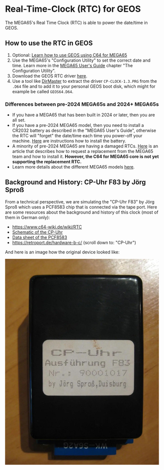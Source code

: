 Real-Time-Clock (RTC) for GEOS
==============================

The MEGA65's Real Time Clock (RTC) is able to power the date/time in GEOS.


How to use the RTC in GEOS
--------------------------

1. Optional: [Learn how to use GEOS using C64 for MEGA65](https://github.com/MJoergen/C64MEGA65/blob/develop/FAQ.md#16-how-can-i-work-with-geos)
1. Use the MEGA65's "Configuration Utility" to set the correct date and time. Learn more in the
   [MEGA65 User's Guide](https://files.mega65.org?id=a5081244-a976-4a21-9153-27cca13fd613)
   chapter "The Configuration Utility".
2. Download the GEOS RTC driver [here](https://github.com/MJoergen/C64MEGA65/raw/master/doc/assets/CP-ClockF83_1.3.D64).
3. Use a tool like [DirMaster](https://style64.org/dirmaster) to extract the driver `CP-CLOCK-1.3.PRG` from the `.D64` file
   and to add it to your personal GEOS boot disk, which might for example be called `GEOS64.D64`.

### Differences between pre-2024 MEGA65s and 2024+ MEGA65s

* If you have a MEGA65 that has been built in 2024 or later, then you are all set.
* If you have a pre-2024 MEGA65 model, then you need to install a CR2032 battery as described in the "MEGA65 User's Guide",
  otherwise the RTC will "forget" the date/time each time you power-off your machine.
  [Here](https://files.mega65.org?ar=14d5ca1e-bc16-45d4-83f5-41b0a0545e0d)
  are instructions how to install the battery.
* A minority of pre-2024 MEGA65 are having a damaged RTCs.
  [Here](https://files.mega65.org?ar=fe2527da-52a7-4a7b-90c1-2388a4a9a981)
  is an article that describes how to request a replacement from the MEGA65 team and how to install it.
  **However, the C64 for MEGA65 core is not yet supporting the replacement RTC.**
* Learn more details about the different MEGA65 models [here](models.md).

Background and History: CP-Uhr F83 by Jörg Sproß
------------------------------------------------

From a technical perspective, we are simulating the "CP-Uhr F83" by Jörg Sproß which uses a PCF8583 chip
that is connected via the tape port. Here are some resources about the background and history of this
clock (most of them in German only):

* https://www.c64-wiki.de/wiki/RTC
* [Schematic of the CP-Uhr](http://www.zimmers.net/anonftp/pub/cbm/documents/projects/other/rtc.gif)
* [Data sheet of the PCF8583](https://www.nxp.com/docs/en/data-sheet/PCF8583.pdf)
* https://retroport.de/hardware-b-c/   (scroll down to: "CP-Uhr")

And here is an image how the original device looked like:

![CP-Uhr](assets/CP-ClockF83.jpg)

